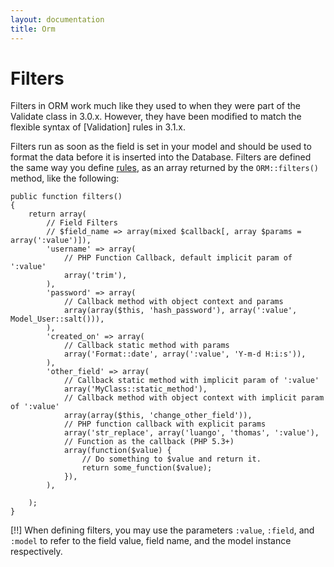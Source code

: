 ```yaml
---
layout: documentation
title: Orm
---
```

# Filters

Filters in ORM work much like they used to when they were part of the Validate class in 3.0.x. However, they have been modified to match the flexible syntax of [Validation] rules in 3.1.x.

Filters run as soon as the field is set in your model and should be used to format the data before it is inserted into the Database. Filters are defined the same way you define [rules](/documentation/orm/validation), as an array returned by the `ORM::filters()` method, like the following:

	public function filters()
	{
		return array(
			// Field Filters
			// $field_name => array(mixed $callback[, array $params = array(':value')]),
			'username' => array(
				// PHP Function Callback, default implicit param of ':value'
				array('trim'),
			),
			'password' => array(
				// Callback method with object context and params
				array(array($this, 'hash_password'), array(':value', Model_User::salt())),
			),
			'created_on' => array(
				// Callback static method with params
				array('Format::date', array(':value', 'Y-m-d H:i:s')),
			),
			'other_field' => array(
				// Callback static method with implicit param of ':value'
				array('MyClass::static_method'),
				// Callback method with object context with implicit param of ':value'
				array(array($this, 'change_other_field')),
				// PHP function callback with explicit params
				array('str_replace', array('luango', 'thomas', ':value'),
				// Function as the callback (PHP 5.3+)
				array(function($value) {
					// Do something to $value and return it.
					return some_function($value);
				}),
			),

		);
	}

[!!] When defining filters, you may use the parameters `:value`, `:field`, and `:model` to refer to the field value, field name, and the model instance respectively.
